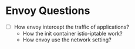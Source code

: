 # Envoy Questions

- [ ] How envoy intercept the traffic of applications?
  - How the init container istio-iptable work?
  - How envoy use the network setting?